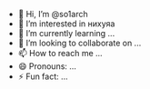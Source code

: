 - 👋 Hi, I’m @so1arch
- 👀 I’m interested in нихуяа
- 🌱 I’m currently learning ...
- 💞️ I’m looking to collaborate on ...
- 📫 How to reach me ...
- 😄 Pronouns: ...
- ⚡ Fun fact: ...

<!---
so1arch/so1arch is a ✨ special ✨ repository because its `README.md` (this file) appears on your GitHub profile.
You can click the Preview link to take a look at your changes.
--->
